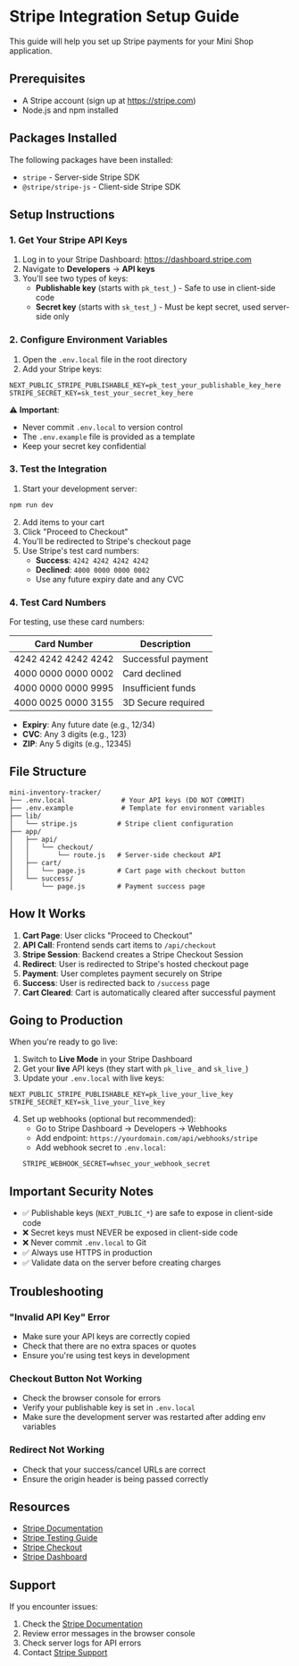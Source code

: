# Stripe Integration Setup Guide

This guide will help you set up Stripe payments for your Mini Shop application.

## Prerequisites

- A Stripe account (sign up at https://stripe.com)
- Node.js and npm installed

## Packages Installed

The following packages have been installed:
- `stripe` - Server-side Stripe SDK
- `@stripe/stripe-js` - Client-side Stripe SDK

## Setup Instructions

### 1. Get Your Stripe API Keys

1. Log in to your Stripe Dashboard: https://dashboard.stripe.com
2. Navigate to **Developers** → **API keys**
3. You'll see two types of keys:
   - **Publishable key** (starts with `pk_test_`) - Safe to use in client-side code
   - **Secret key** (starts with `sk_test_`) - Must be kept secret, used server-side only

### 2. Configure Environment Variables

1. Open the `.env.local` file in the root directory
2. Add your Stripe keys:

```env
NEXT_PUBLIC_STRIPE_PUBLISHABLE_KEY=pk_test_your_publishable_key_here
STRIPE_SECRET_KEY=sk_test_your_secret_key_here
```

⚠️ **Important**: 
- Never commit `.env.local` to version control
- The `.env.example` file is provided as a template
- Keep your secret key confidential

### 3. Test the Integration

1. Start your development server:
```bash
npm run dev
```

2. Add items to your cart
3. Click "Proceed to Checkout"
4. You'll be redirected to Stripe's checkout page
5. Use Stripe's test card numbers:
   - **Success**: `4242 4242 4242 4242`
   - **Declined**: `4000 0000 0000 0002`
   - Use any future expiry date and any CVC

### 4. Test Card Numbers

For testing, use these card numbers:

| Card Number | Description |
|-------------|-------------|
| 4242 4242 4242 4242 | Successful payment |
| 4000 0000 0000 0002 | Card declined |
| 4000 0000 0000 9995 | Insufficient funds |
| 4000 0025 0000 3155 | 3D Secure required |

- **Expiry**: Any future date (e.g., 12/34)
- **CVC**: Any 3 digits (e.g., 123)
- **ZIP**: Any 5 digits (e.g., 12345)

## File Structure

```
mini-inventory-tracker/
├── .env.local              # Your API keys (DO NOT COMMIT)
├── .env.example            # Template for environment variables
├── lib/
│   └── stripe.js          # Stripe client configuration
├── app/
│   ├── api/
│   │   └── checkout/
│   │       └── route.js   # Server-side checkout API
│   ├── cart/
│   │   └── page.js        # Cart page with checkout button
│   └── success/
│       └── page.js        # Payment success page
```

## How It Works

1. **Cart Page**: User clicks "Proceed to Checkout"
2. **API Call**: Frontend sends cart items to `/api/checkout`
3. **Stripe Session**: Backend creates a Stripe Checkout Session
4. **Redirect**: User is redirected to Stripe's hosted checkout page
5. **Payment**: User completes payment securely on Stripe
6. **Success**: User is redirected back to `/success` page
7. **Cart Cleared**: Cart is automatically cleared after successful payment

## Going to Production

When you're ready to go live:

1. Switch to **Live Mode** in your Stripe Dashboard
2. Get your **live** API keys (they start with `pk_live_` and `sk_live_`)
3. Update your `.env.local` with live keys:
```env
NEXT_PUBLIC_STRIPE_PUBLISHABLE_KEY=pk_live_your_live_key
STRIPE_SECRET_KEY=sk_live_your_live_key
```

4. Set up webhooks (optional but recommended):
   - Go to Stripe Dashboard → Developers → Webhooks
   - Add endpoint: `https://yourdomain.com/api/webhooks/stripe`
   - Add webhook secret to `.env.local`:
   ```env
   STRIPE_WEBHOOK_SECRET=whsec_your_webhook_secret
   ```

## Important Security Notes

- ✅ Publishable keys (`NEXT_PUBLIC_*`) are safe to expose in client-side code
- ❌ Secret keys must NEVER be exposed in client-side code
- ❌ Never commit `.env.local` to Git
- ✅ Always use HTTPS in production
- ✅ Validate data on the server before creating charges

## Troubleshooting

### "Invalid API Key" Error
- Make sure your API keys are correctly copied
- Check that there are no extra spaces or quotes
- Ensure you're using test keys in development

### Checkout Button Not Working
- Check the browser console for errors
- Verify your publishable key is set in `.env.local`
- Make sure the development server was restarted after adding env variables

### Redirect Not Working
- Check that your success/cancel URLs are correct
- Ensure the origin header is being passed correctly

## Resources

- [Stripe Documentation](https://docs.stripe.com)
- [Stripe Testing Guide](https://docs.stripe.com/testing)
- [Stripe Checkout](https://docs.stripe.com/payments/checkout)
- [Stripe Dashboard](https://dashboard.stripe.com)

## Support

If you encounter issues:
1. Check the [Stripe Documentation](https://docs.stripe.com)
2. Review error messages in the browser console
3. Check server logs for API errors
4. Contact [Stripe Support](https://support.stripe.com)

